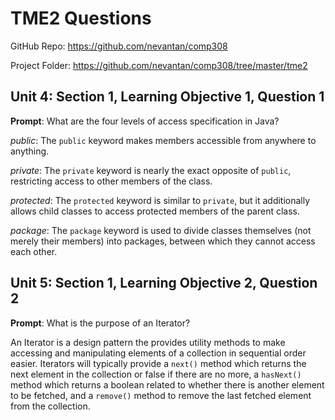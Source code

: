 # TME2 Questions

GitHub Repo: https://github.com/nevantan/comp308

Project Folder: https://github.com/nevantan/comp308/tree/master/tme2

## Unit 4: Section 1, Learning Objective 1, Question 1

**Prompt**: What are the four levels of access specification in Java?

*public*: The `public` keyword makes members accessible from anywhere to anything.

*private*: The `private` keyword is nearly the exact opposite of `public`, restricting
access to other members of the class.

*protected*: The `protected` keyword is similar to `private`, but it additionally
allows child classes to access protected members of the parent class.

*package*: The `package` keyword is used to divide classes themselves (not merely their
members) into packages, between which they cannot access each other.

## Unit 5: Section 1, Learning Objective 2, Question 2

**Prompt**: What is the purpose of an Iterator?

An Iterator is a design pattern the provides utility methods to make accessing and
manipulating elements of a collection in sequential order easier. Iterators will
typically provide a `next()` method which returns the next element in the collection
or false if there are no more, a `hasNext()` method which returns a boolean related to
whether there is another element to be fetched, and a `remove()` method to remove the
last fetched element from the collection.